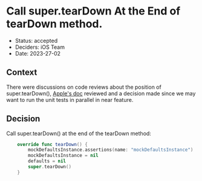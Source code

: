 # Call super.tearDown At the End of tearDown method.

* Status: accepted
* Deciders: iOS Team
* Date: 2023-27-02

## Context

There were discussions on code reviews about the position of super.tearDown(), [Apple's doc](https://developer.apple.com/documentation/xctest/xctestcase/set_up_and_tear_down_state_in_your_tests) reviewed and a decision made since we may want to run the unit tests in parallel in near feature.

## Decision

Call super.tearDown() at the end of the tearDown method:

```swift 
    override func tearDown() {
        mockDefaultsInstance.assertions(name: "mockDefaultsInstance")
        mockDefaultsInstance = nil
        defaults = nil
        super.tearDown()
    }
```

